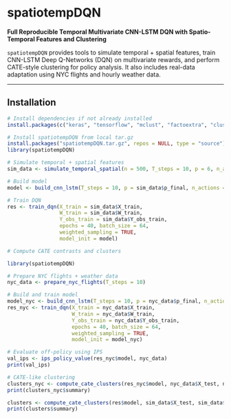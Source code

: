 # spatiotempDQN

**Full Reproducible Temporal Multivariate CNN-LSTM DQN with Spatio-Temporal Features and Clustering**

`spatiotempDQN` provides tools to simulate temporal + spatial features, train CNN-LSTM Deep Q-Networks (DQN) on multivariate rewards, and perform CATE-style clustering for policy analysis. It also includes real-data adaptation using NYC flights and hourly weather data.

---

## Installation

```r
# Install dependencies if not already installed
install.packages(c("keras", "tensorflow", "mclust", "factoextra", "cluster", "dplyr", "nycflights13", "nnet"))

# Install spatiotempDQN from local tar.gz
install.packages("spatiotempDQN.tar.gz", repos = NULL, type = "source")
library(spatiotempDQN)

# Simulate temporal + spatial features
sim_data <- simulate_temporal_spatial(n = 500, T_steps = 10, p = 6, n_actions = 3, n_rewards = 2)

# Build model
model <- build_cnn_lstm(T_steps = 10, p = sim_data$p_final, n_actions = 3, n_rewards = 2)

# Train DQN
res <- train_dqn(X_train = sim_data$X_train,
                 W_train = sim_data$W_train,
                 Y_obs_train = sim_data$Y_obs_train,
                 epochs = 40, batch_size = 64,
                 weighted_sampling = TRUE,
                 model_init = model)

# Compute CATE contrasts and clusters

library(spatiotempDQN)

# Prepare NYC flights + weather data
nyc_data <- prepare_nyc_flights(T_steps = 10)

# Build and train model
model_nyc <- build_cnn_lstm(T_steps = 10, p = nyc_data$p_final, n_actions = 3, n_rewards = 2)
res_nyc <- train_dqn(X_train = nyc_data$X_train,
                     W_train = nyc_data$W_train,
                     Y_obs_train = nyc_data$Y_obs_train,
                     epochs = 40, batch_size = 64,
                     weighted_sampling = TRUE,
                     model_init = model_nyc)

# Evaluate off-policy using IPS
val_ips <- ips_policy_value(res_nyc$model, nyc_data)
print(val_ips)

# CATE-like clustering
clusters_nyc <- compute_cate_clusters(res_nyc$model, nyc_data$X_test, nyc_data$reward_weights, k = 4)
print(clusters_nyc$summary)

clusters <- compute_cate_clusters(res$model, sim_data$X_test, sim_data$reward_weights, k = 4)
print(clusters$summary)
